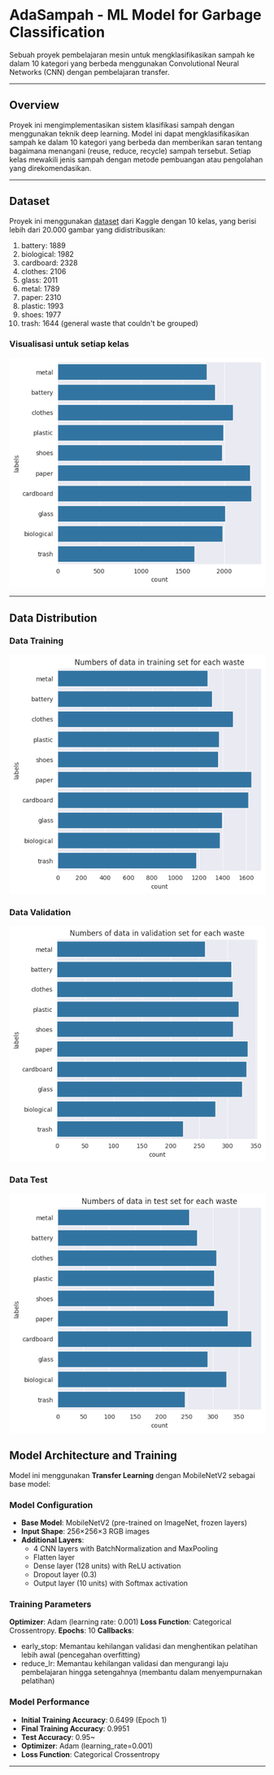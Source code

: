 # AdaSampah - ML Model for Garbage Classification
Sebuah proyek pembelajaran mesin untuk mengklasifikasikan sampah ke dalam 10 kategori yang berbeda menggunakan Convolutional Neural Networks (CNN) dengan pembelajaran transfer. 

---
## Overview
Proyek ini mengimplementasikan sistem klasifikasi sampah dengan menggunakan teknik deep learning. Model ini dapat mengklasifikasikan sampah ke dalam 10 kategori yang berbeda dan memberikan saran tentang bagaimana menangani (reuse, reduce, recycle) sampah tersebut. Setiap kelas mewakili jenis sampah dengan metode pembuangan atau pengolahan yang direkomendasikan.

---
## Dataset

Proyek ini menggunakan [dataset](https://www.kaggle.com/datasets/sudipp/garbage-dataset-9-classes/data) dari Kaggle dengan 10 kelas, yang berisi lebih dari 20.000 gambar yang didistribusikan:

1. battery: 1889
2. biological: 1982
3. cardboard: 2328
4. clothes: 2106
5. glass: 2011
6. metal: 1789
7. paper: 2310
8. plastic: 1993
9. shoes: 1977
10. trash: 1644 (general waste that couldn't be grouped)

### **Visualisasi untuk setiap kelas**
![classDistribution](/assets/classDistribution.png)


---
## Data Distribution
### Data Training
![dataTraining](/assets/dataTraining.png)
### Data Validation
![dataValidation](/assets/dataValidation.png)
### Data Test
![dataTest](/assets/dataTest.png)


## Model Architecture and Training

Model ini menggunakan **Transfer Learning** dengan MobileNetV2 sebagai base model:

### Model Configuration
- **Base Model**: MobileNetV2 (pre-trained on ImageNet, frozen layers)
- **Input Shape**: 256×256×3 RGB images
- **Additional Layers**:
  - 4 CNN layers with BatchNormalization and MaxPooling
  - Flatten layer
  - Dense layer (128 units) with ReLU activation
  - Dropout layer (0.3)
  - Output layer (10 units) with Softmax activation

### Training Parameters
**Optimizer**: Adam (learning rate: 0.001)
**Loss Function**: Categorical Crossentropy.
**Epochs**: 10
**Callbacks**: 
- early_stop: Memantau kehilangan validasi dan menghentikan pelatihan lebih awal (pencegahan overfitting)
- reduce_lr: Memantau kehilangan validasi dan mengurangi laju pembelajaran hingga setengahnya (membantu dalam menyempurnakan pelatihan)

### Model Performance
- **Initial Training Accuracy**: 0.6499 (Epoch 1)
- **Final Training Accuracy**: 0.9951
- **Test Accuracy**: 0.95~
- **Optimizer**: Adam (learning_rate=0.001)
- **Loss Function**: Categorical Crossentropy

---




